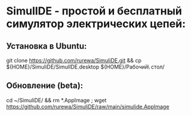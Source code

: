 # SimulIDE - простой и бесплатный симулятор электрических цепей:

## Установка в Ubuntu:

git clone https://github.com/rurewa/SimuliDE.git && cp ${HOME}/SimuliDE/SimulIDE.desktop ${HOME}/Рабочий\ стол/

## Обновление (beta):

cd ~/SimuliDE/ && rm *.AppImage ; wget https://github.com/rurewa/SimuliDE/raw/main/simulide.AppImage